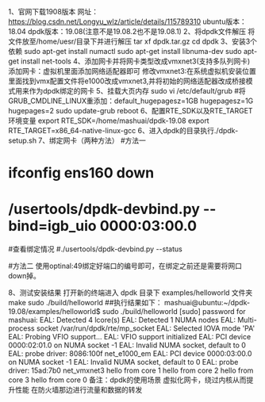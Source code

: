 1、官网下载1908版本
网址：https://blog.csdn.net/Longyu_wlz/article/details/115789310
ubuntu版本：18.04
dpdk版本：19.08(注意不是19.08.2也不是19.08.1)
2、将dpdk文件解压
将文件放至/home/uesr/目录下并进行解压
  tar xf dpdk.tar.gz
  cd dpdk
3、安装3个依赖
sudo apt-get install numactl
sudo apt-get install libnuma-dev
sudo apt-get install net-tools
4、添加网卡并将网卡类型改成vmxnet3(支持多队列网卡)
添加网卡：虚拟机里面添加网络适配器即可
修改vmxnet3:在系统虚拟机安装位置里面找到vmx配置文件将e1000改成vmxnet3,并将初始的网络适配器改成桥接模式用来作为dpdk绑定的网卡
5、挂载大页内存
sudo vi /etc/default/grub 
#将GRUB_CMDLINE_LINUX重添加：default_hugepagesz=1GB hugepagesz=1G hugepages=2
sudo update-grub
reboot
6、配置RTE_SDK以及RTE_TARGET环境变量
export RTE_SDK=/home/mashuai/dpdk-19.08
export RTE_TARGET=x86_64-native-linux-gcc
6、进入dpdk的目录执行./dpdk-setup.sh
7、绑定网卡（两种方法）
#方法一
# ifconfig ens160 down
# /usertools/dpdk-devbind.py --bind=igb_uio 0000:03:00.0
#查看绑定情况
#./usertools/dpdk-devbind.py --status    

 #方法二
 使用optinal:49绑定好端口的编号即可，在绑定之前还是需要将网口down掉。

8、测试安装结果
打开新的终端进入 dpdk 目录下 examples/helloworld 文件夹
make
sudo ./build/helloworld
##执行结果如下：
mashuai@ubuntu:~/dpdk-19.08/examples/helloworld$ sudo ./build/helloworld 
[sudo] password for mashuai: 
EAL: Detected 4 lcore(s)
EAL: Detected 1 NUMA nodes
EAL: Multi-process socket /var/run/dpdk/rte/mp_socket
EAL: Selected IOVA mode 'PA'
EAL: Probing VFIO support...
EAL: VFIO support initialized
EAL: PCI device 0000:02:01.0 on NUMA socket -1
EAL:   Invalid NUMA socket, default to 0
EAL:   probe driver: 8086:100f net_e1000_em
EAL: PCI device 0000:03:00.0 on NUMA socket -1
EAL:   Invalid NUMA socket, default to 0
EAL:   probe driver: 15ad:7b0 net_vmxnet3
hello from core 1
hello from core 2
hello from core 3
hello from core 0
备注：dpdk的使用场景
虚拟化网卡，绕过内核从而提升性能
在防火墙那边进行流量和数据的转发







